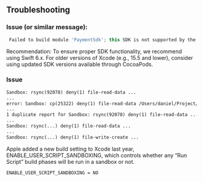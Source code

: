## Troubleshooting

### Issue (or similar message):

```gradle
 Failed to build module 'PaymentSdk'; this SDK is not supported by the compiler (the SDK is built with 'Apple Swift version 6.0.3 effective-5.10 (swiftlang-6.0.3.1.10 clang-1600.0.30.1)', while this compiler is 'Apple Swift version 5.10 (swiftlang-5.10.0.13 clang-1500.3.9.4)'. Please select a toolchain which matches the SDK.

```

Recommendation: To ensure proper SDK functionality, we recommend using Swift 6.x. For older versions of Xcode (e.g., 15.5 and lower), consider using updated SDK versions available through CocoaPods.

### Issue

```txt
Sandbox: rsync(92078) deny(1) file-read-data ...
...
error: Sandbox: cp(25322) deny(1) file-read-data /Users/daniel/Project/File.txt
...
1 duplicate report for Sandbox: rsync(92078) deny(1) file-read-data ...
...
Sandbox: rsync(...) deny(1) file-read-data ...
...
Sandbox: rsync(...) deny(1) file-write-create ...
```

Apple added a new build setting to Xcode last year, ENABLE_USER_SCRIPT_SANDBOXING, which controls whether any “Run Script” build phases will be run in a sandbox or not.

`ENABLE_USER_SCRIPT_SANDBOXING = NO`
